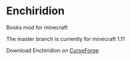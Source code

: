 # Enchiridion
Books mod for minecraft

The master branch is currently for minecraft 1.11

Download Enchiridion on [CurseForge](https://minecraft.curseforge.com/projects/enchiridion)
